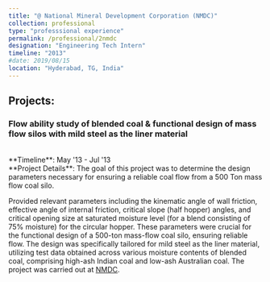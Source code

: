 ```yaml
---
title: "@ National Mineral Development Corporation (NMDC)"
collection: professional
type: "professsional experience"
permalink: /professional/2nmdc
designation: "Engineering Tech Intern"
timeline: "2013"
#date: 2019/08/15
location: "Hyderabad, TG, India"
---
```


<h2> Projects: </h2>
<h3>Flow ability study of blended coal & functional design of mass flow silos with mild steel as the liner material</h3>
<br>
**Timeline**: May '13 - Jul '13
<br>
**Project Details**:
The goal of this project was to determine the design parameters necessary for ensuring a reliable coal flow from a 500 Ton mass flow coal silo.

Provided relevant parameters including the kinematic angle of wall friction, effective angle of internal friction, critical slope (half hopper) angles, and critical opening size at saturated moisture level (for a blend consisting of 75% moisture) for the circular hopper. These parameters were crucial for the functional design of a 500-ton mass-flow coal silo, ensuring reliable flow. The design was specifically tailored for mild steel as the liner material, utilizing test data obtained across various moisture contents of blended coal, comprising high-ash Indian coal and low-ash Australian coal. The project was carried out at [NMDC](https://www.nmdc.co.in/r-and-d-centre/contact-us).